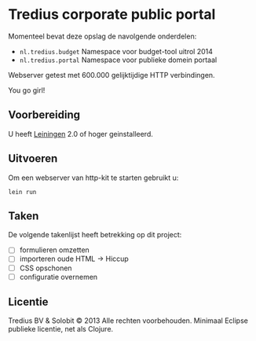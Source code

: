 # Tredius corporate public portal

Momenteel bevat deze opslag de navolgende onderdelen:

* `nl.tredius.budget` Namespace voor budget-tool uitrol 2014
* `nl.tredius.portal` Namespace voor publieke domein portaal

Webserver getest met 600.000 gelijktijdige HTTP verbindingen.

You go girl!

## Voorbereiding

U heeft [Leiningen][1] 2.0 of hoger geinstalleerd.

[1]: https://github.com/technomancy/leiningen

## Uitvoeren

Om een webserver van http-kit te starten gebruikt u:

    lein run

## Taken

De volgende takenlijst heeft betrekking op dit project:

* [ ] formulieren omzetten
* [ ] importeren oude HTML -> Hiccup
* [ ] CSS opschonen
* [ ] configuratie overnemen

## Licentie

Tredius BV &amp; Solobit © 2013 Alle rechten voorbehouden.
Minimaal Eclipse publieke licentie, net als Clojure.



